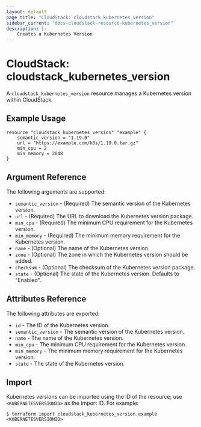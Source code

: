 ```yaml
---
layout: default
page_title: "CloudStack: cloudstack_kubernetes_version"
sidebar_current: "docs-cloudstack-resource-kubernetes_version"
description: |-
    Creates a Kubernetes Version
---
```


# CloudStack: cloudstack_kubernetes_version

A `cloudstack_kubernetes_version` resource manages a Kubernetes version within CloudStack.

## Example Usage

```hcl
resource "cloudstack_kubernetes_version" "example" {
    semantic_version = "1.19.0"
    url = "https://example.com/k8s/1.19.0.tar.gz"
    min_cpu = 2
    min_memory = 2048
}
```

## Argument Reference

The following arguments are supported:

* `semantic_version` - (Required) The semantic version of the Kubernetes version.
* `url` - (Required) The URL to download the Kubernetes version package.
* `min_cpu` - (Required) The minimum CPU requirement for the Kubernetes version.
* `min_memory` - (Required) The minimum memory requirement for the Kubernetes version.
* `name` - (Optional) The name of the Kubernetes version.
* `zone` - (Optional) The zone in which the Kubernetes version should be added.
* `checksum` - (Optional) The checksum of the Kubernetes version package.
* `state` - (Optional) The state of the Kubernetes version. Defaults to "Enabled".

## Attributes Reference

The following attributes are exported:

* `id` - The ID of the Kubernetes version.
* `semantic_version` - The semantic version of the Kubernetes version.
* `name` - The name of the Kubernetes version.
* `min_cpu` - The minimum CPU requirement for the Kubernetes version.
* `min_memory` - The minimum memory requirement for the Kubernetes version.
* `state` - The state of the Kubernetes version.

## Import

Kubernetes versions can be imported using the ID of the resource; use `<KUBERNETESVERSIONID>` as the import ID. For example:

```shell
$ terraform import cloudstack_kubernetes_version.example <KUBERNETESVERSIONID>
```
